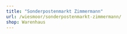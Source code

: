 ```yaml
---
title: "Sonderpostenmarkt Zimmermann"
url: /wiesmoor/sonderpostenmarkt-zimmermann/
shop: Warenhaus
---
```

